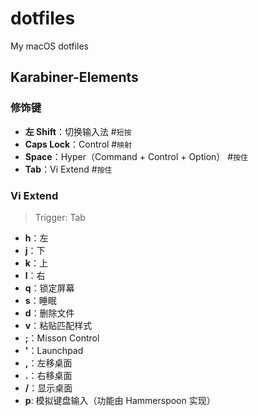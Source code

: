 # dotfiles

My macOS dotfiles

## Karabiner-Elements

### 修饰键

- **左 Shift**：切换输入法 #`短按`
- **Caps Lock**：Control #`映射`
- **Space**：Hyper（Command + Control + Option） #`按住`
- **Tab**：Vi Extend #`按住`

### Vi Extend

> Trigger: Tab

- **h**：左
- **j**：下
- **k**：上
- **l**：右
- **q**：锁定屏幕
- **s**：睡眠
- **d**：删除文件
- **v**：粘贴匹配样式
- **;**：Misson Control
- **'**：Launchpad
- **,**：左移桌面
- **.**：右移桌面
- **/**：显示桌面
- **p**: 模拟键盘输入（功能由 Hammerspoon 实现）